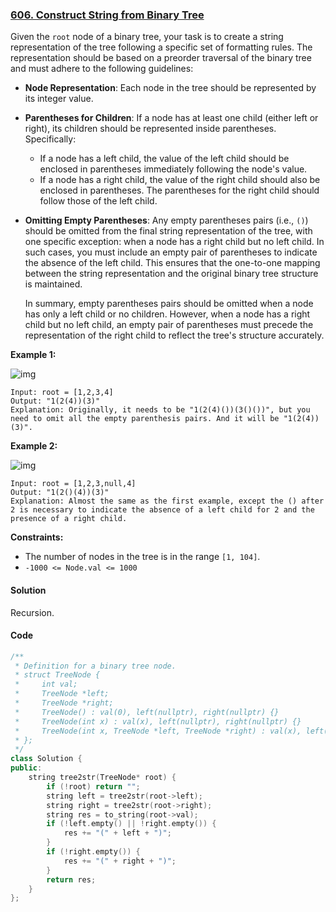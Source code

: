 ### [606. Construct String from Binary Tree](https://leetcode.com/problems/construct-string-from-binary-tree/)

Given the `root` node of a binary tree, your task is to create a string representation of the tree following a specific set of formatting rules. The representation should be based on a preorder traversal of the binary tree and must adhere to the following guidelines:

- **Node Representation**: Each node in the tree should be represented by its integer value.

- **Parentheses for Children**: If a node has at least one child (either left or right), its children should be represented inside parentheses. Specifically:

  - If a node has a left child, the value of the left child should be enclosed in parentheses immediately following the node's value.
  - If a node has a right child, the value of the right child should also be enclosed in parentheses. The parentheses for the right child should follow those of the left child.

- **Omitting Empty Parentheses**: Any empty parentheses pairs (i.e., `()`) should be omitted from the final string representation of the tree, with one specific exception: when a node has a right child but no left child. In such cases, you must include an empty pair of parentheses to indicate the absence of the left child. This ensures that the one-to-one mapping between the string representation and the original binary tree structure is maintained.

  In summary, empty parentheses pairs should be omitted when a node has only a left child or no children. However, when a node has a right child but no left child, an empty pair of parentheses must precede the representation of the right child to reflect the tree's structure accurately.

 

**Example 1:**

![img](https://assets.leetcode.com/uploads/2021/05/03/cons1-tree.jpg)

```
Input: root = [1,2,3,4]
Output: "1(2(4))(3)"
Explanation: Originally, it needs to be "1(2(4)())(3()())", but you need to omit all the empty parenthesis pairs. And it will be "1(2(4))(3)".
```

**Example 2:**

![img](https://assets.leetcode.com/uploads/2021/05/03/cons2-tree.jpg)

```
Input: root = [1,2,3,null,4]
Output: "1(2()(4))(3)"
Explanation: Almost the same as the first example, except the () after 2 is necessary to indicate the absence of a left child for 2 and the presence of a right child.
```

 

**Constraints:**

- The number of nodes in the tree is in the range `[1, 104]`.
- `-1000 <= Node.val <= 1000`

#### Solution

Recursion.

#### Code

```c++
/**
 * Definition for a binary tree node.
 * struct TreeNode {
 *     int val;
 *     TreeNode *left;
 *     TreeNode *right;
 *     TreeNode() : val(0), left(nullptr), right(nullptr) {}
 *     TreeNode(int x) : val(x), left(nullptr), right(nullptr) {}
 *     TreeNode(int x, TreeNode *left, TreeNode *right) : val(x), left(left), right(right) {}
 * };
 */
class Solution {
public:
    string tree2str(TreeNode* root) {
        if (!root) return "";
        string left = tree2str(root->left);
        string right = tree2str(root->right);
        string res = to_string(root->val);
        if (!left.empty() || !right.empty()) {
            res += "(" + left + ")";
        }
        if (!right.empty()) {
            res += "(" + right + ")";
        }
        return res;
    }
};
```



